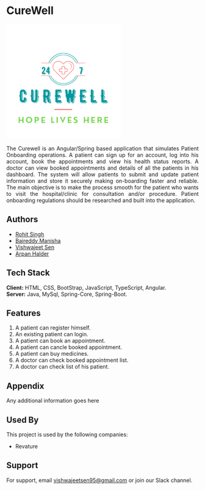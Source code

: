 # CureWell
<img src="https://github.com/RevatureTeamProject2/CureWell/blob/master/Frontend/src/assets/images/CureWell%20MAIN.png" width=300px>
<p align='justify'> The Curewell is an Angular/Spring based application that simulates Patient Onboarding operations. A patient can sign up for an account, log into his account, book the appointments and view his health status reports. A doctor can view booked appointments and details of all the patients in his dashboard. The system will allow patients to submit and update patient information and store it securely making on-boarding faster and reliable. The main objective is to make the process smooth for the patient who wants to visit the hospital/clinic for consultation and/or procedure. Patient onboarding regulations should be researched and built into the application. </p>

    
## Authors
- [Rohit Singh](https://www.github.com/ItsRohitSingh)
- [Baireddy Manisha](https://www.github.com/baireddy-manisha)
- [Vishwajeet Sen](https://www.github.com/VishwajeetSen)
- [Arpan Halder](https://www.github.com/arpanhalder7384)


## Tech Stack
**Client:** HTML, CSS, BootStrap, JavaScript, TypeScript, Angular. <br>
**Server:** Java, MySql, Spring-Core, Spring-Boot.

## Features
1. A patient can register himself.
2. An existing patient can login.
3. A patient can book an appointment.
4. A patient can cancle booked appointment.
5. A patient can buy medicines. 
6. A doctor can check booked appointment list.
7. A doctor can check list of his patient.


## Appendix
Any additional information goes here


## Used By
This project is used by the following companies:

- Revature

  
## Support
For support, email vishwajeetsen95@gmail.com or join our Slack channel.

  

  
